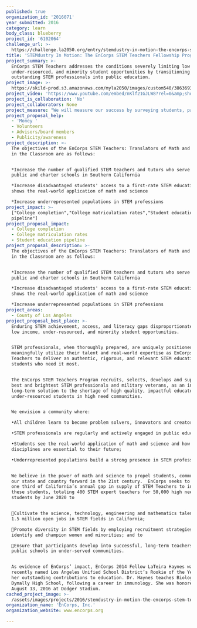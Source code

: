 ```yaml
---
published: true
organization_id: '2016071'
year_submitted: 2016
category: learn
body_class: blueberry
project_id: '6102064'
challenge_url: >-
  https://challenge.la2050.org/entry/stemdustry-in-motion-the-encorps-stem-teachers-fellowship-program
title: 'STEMdustry In Motion: The EnCorps STEM Teachers Fellowship Program '
project_summary: >-
  EnCorps STEM Teachers addresses the conditions severely limiting low income,
  under-resourced, and minority student opportunities by transitioning
  outstanding STEM professionals into public education.
project_image: >-
  https://skild-prod.s3.amazonaws.com/myla2050/images/custom540/3863693255741-team91.jpg
project_video: 'https://www.youtube.com/embed/nKlf21GJLW8?rel=0&amp;showinfo=0'
project_is_collaboration: 'No'
project_collaborators: None
project_measure: "We will measure our success by surveying students, partner sites and EnCorps Fellows:\n\nStudents will agree that EnCorps Fellows made them:\n-More aware of STEM career opportunities 85%\n-More interested in STEM 80%\n-STEM grades Improved 70%\n-Understand relevance of STEM better 85%\n\nPlacement sites will agree that EnCorps Fellows:\n-Increase student excitement 90%\n-Increase student achievement 95%\n-Increase student understanding of real-world connections 90%\n-are as effective as other tutors 85%\n-make differentiation easier\t80%\n\nEnCorps Fellows will agree that:\n-they are satisfied with the EnCorps Fellowship 90%\n-they are satisfied with overall support 95%"
project_proposal_help:
  - 'Money '
  - Volunteers
  - Advisors/board members
  - Publicity/awareness
project_description: >-
  The objectives of the EnCorps STEM Teachers: Translators of Math and Science
  in the Classroom are as follows:


  *Increase the number of qualified STEM teachers and tutors who serve high need
  public and charter schools in Southern California

  *Increase disadvantaged students' access to a first-rate STEM education that
  shows the real-world application of math and science

  *Increase under­represented populations in STEM professions
project_impact: >-
  ["College completion","College matriculation rates","Student education
  pipeline"]
project_proposal_impact:
  - College completion
  - College matriculation rates
  - Student education pipeline
project_proposal_description: >-
  The objectives of the EnCorps STEM Teachers: Translators of Math and Science
  in the Classroom are as follows:


  *Increase the number of qualified STEM teachers and tutors who serve high need
  public and charter schools in Southern California

  *Increase disadvantaged students' access to a first-rate STEM education that
  shows the real-world application of math and science

  *Increase under­represented populations in STEM professions
project_areas:
  - County of Los Angeles
project_proposal_best_place: >-
  Enduring STEM achievement, access, and literacy gaps disproportionately limit
  low income, under-resourced, and minority student opportunities.


  STEM professionals, when thoroughly prepared, are uniquely positioned to
  meaningfully utilize their talent and real-world expertise as EnCorps STEM
  Teachers to deliver an authentic, rigorous, and relevant STEM education to the
  students who need it most.


  The EnCorps STEM Teachers Program recruits, selects, develops and supports the
  best and brightest STEM professionals and military veterans, as an innovative,
  long-term solution to the shortage of high quality, impactful educators for
  under-resourced students in high need communities.


  We envision a community where:

  •All children learn to become problem solvers, innovators and creators;

  •STEM professionals are regularly and actively engaged in public education;

  •Students see the real-world application of math and science and how these
  disciplines are essential to their future;

  •Underrepresented populations build a strong presence in STEM professions.


  We believe in the power of math and science to propel students, communities,
  our state and country forward in the 21st century.  EnCorps seeks to provide
  one third of California’s annual gap in supply of STEM Teachers to inspire
  these students, totaling 400 STEM expert teachers for 50,000 high need
  students by June 2020 to


  Cultivate the science, technology, engineering and mathematics talent for the
  1.5 million open jobs in STEM fields in California;

  Promote diversity in STEM fields by employing recruitment strategies that
  identify and champion women and minorities; and to 

  Ensure that participants develop into successful, long-term teachers in
  public schools in under-served communities.


  As evidence of EnCorps’ impact, EnCorps 2014 Fellow LaTeira Haynes was
  recently named Los Angeles Unified School District’s Rookie of the Year for
  her outstanding contributions to education. Dr. Haynes teaches Biology at
  Dymally High School, following a career in immunology. She was honored on
  August 13, 2016 at Dodger Stadium.
cached_project_image: >-
  /assets/images/projects/2016/stemdustry-in-motion-the-encorps-stem-teachers-fellowship-program/skild-prod.s3.amazonaws.com/myla2050/images/custom540/3863693255741-team91.jpg
organization_name: 'EnCorps, Inc.'
organization_website: www.encorps.org

---
```

